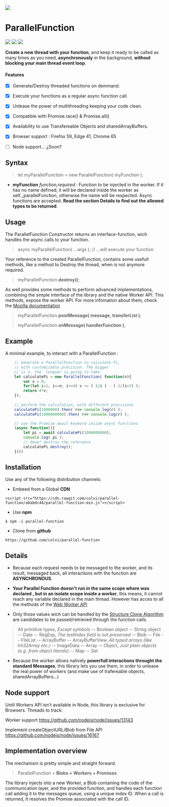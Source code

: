 ![](https://cdn.rawgit.com/colxi/parallel-function/f693ac1b/logo.png)

# ParallelFunction
![](https://img.shields.io/badge/cdn-cdn.rawgit-green.svg)
![](https://img.shields.io/badge/Javascript-ES6-orange.svg)
![](https://img.shields.io/badge/powered-webWorkers-blue.svg)

**Create a new thread with your function**, and keep it ready to be called as many times as you need, **asynchronously** in the background, **without blocking your main thread event loop**.

#### Features
- [x] Generate/Destroy threaded functions on demmand.
- [x] Execute your functions as a regular async function call.
- [x] Unlease the power of multithreading keeping your code clean.
- [x] Compatible with Promise.race() & Promise.all()
- [x] Availability to use Transfereable Objects and sharedArrayBuffers.
- [x] Browser support : Firefox 59,  Edge 41, Chrome 65
- [ ] Node support... ¿Soon? 



## Syntax


> let myParallelFunction = new ParallelFunction( myFunction );

- **myFunction**  *function,required* : Function to be injected in the worker. If it has no name defined, it will be declared inside the worker as self._parallelFunction, otherwise the name will be respected. Async functions are accepted. **Read the section Details to find out the allowed types to be returned**.


## Usage
The ParallelFunction Constructor returns an interface-function, wich handles the async calls to your function.

> async myParallelFunction( ...args ); // ...will execute your function

Your reference to the created ParallelFunction, contains some usefull methods, like a method to Destroy the thread, when is not anymore required.

> myParallelFunction.**destroy()**;

As well provides some methods to perform advanced implementations, combining the simple interface of the library and the native Worker API. This methods, expose the worker API. For more infomation about them, check the [Mozilla documentation](https://developer.mozilla.org/en-US/docs/Web/API/Worker)

> myParallelFunction.**postMessage( message, transferList )**;
>
> myParallelFunction.**onMessage( handlerFunction )**;
>


## Example

A minimal example, to interact with a ParallelFunction :
```javascript
    // Generate a ParallelFunction to calculate Pi,
    // with customizable precision. The bigger
    // is n, the  longuer is going to take
    let calculatePi = new ParallelFunction( function(n){
        var v = 0;
        for(let i=1; i<=n; i+=4) v += ( 1/i ) - ( 1/(i+2) );
        return 4*v;
    });
    
    // perform the calculation, with different precisions
    calculatePi(1000000).then( r=> console.log(r) );
    calculatePi(1000000000).then( r=> console.log(r) );

    // use the Promise await keyword inside async functions
    (async function(){
        let pi = await calculatePi(1000000000);
	    console.log( pi );
        // done! destroy the reference
        calculatePi.destroy();
    })()
```

## Installation
Use any of the following distribution channels:
- Embeed from a Global **CDN**
```
<script src="https://cdn.rawgit.com/colxi/parallel-function/a8abdc44/parallel-function.min.js"></script>
```

- Use **npm**
```
$ npm -i parallel-function
```

- Clone from **github**
```
https://github.com/colxi/parallel-function
```


## Details
- Because each request needs to be messaged to the worker, and its result, messaged back, all interactions with the function are **ASYNCHRONOUS**.

- **Your Parallel Function doesn't run in the same scope where  was declared , but in an isolate scope inside a worker**, this means, it cannot reach any variable declared in the main thread. However has acces to all the methods of the [Web Worker API](https://developer.mozilla.org/en-US/docs/Web/API/WorkerGlobalScope)

- Only those values wich can be handled by the  [Structure Clone Algorithm](https://developer.mozilla.org/en-US/docs/Web/API/Web_Workers_API/Structured_clone_algorithm) are candidates to be passed/retrieved through the function calls.

> All primitive types, *Except symbols* -- Boolean object -- String object -- Date -- RegExp, *The lastIndex field is not preserved* -- Blob -- File -- FileList -- ArrayBuffer -- ArrayBufferView, *All typed arrays (like Int32Array etc.)* -- ImageData -- Array -- Object, *Just plain objects (e.g. from object literals)* -- Map -- Set

- Because the worker allows natively **powerfull interactions throught the standard Messages**, this library lets you use them, in order to unlease the real power of workers (and make use of trafereable objects, sharedArrayBuffers...)


## Node support
Until Workers API isn't available in Node, this library is exclusive for Browsers.
Threads to track:

Worker support
https://github.com/nodejs/node/issues/13143

Implement createObjectURL/Blob from File API
https://github.com/nodejs/node/issues/16167


## Implementation overview
The mechanism is pretty simple and straight forward.
> ParallelFunction = **Blobs + Workers + Promises**

The library injects into a new Worker, a Blob containing the code of the communication layer, and the provided function, and handles each function call adding it to the messages queue, using a unique index ID.
When a call is returned, it resolves the Promise associated with the call ID.